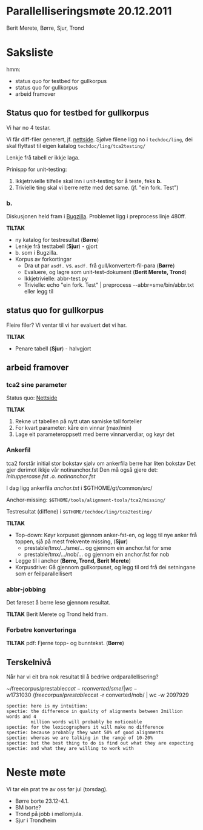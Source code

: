 # Parallelliseringsmøte 20.12.2011

Berit Merete, Børre, Sjur, Trond

# Saksliste

hmm:

* status quo for testbed for gullkorpus
* status quo for gullkorpus
* arbeid framover

##  Status quo for testbed for gullkorpus

Vi har no 4 testar.

Vi får diff-filer generert, jf. [nettside](/ling/testruns.paragstesting.html).
Sjølve filene ligg no i `techdoc/ling`, dei skal flyttast til eigen katalog `techdoc/ling/tca2testing/`

Lenkje frå tabell er ikkje laga.

Prinispp for unit-testing:
1. Ikkjetrivielle tilfelle skal inn i unit-testing for å teste, feks **b.**
1. Trivielle ting skal vi berre rette med det same. (jf. "ein fork. Test")

### b.

Diskusjonen held fram i [Bugzilla](http://giellatekno.uit.no/bugzilla/show_bug.cgi?id=1226). Problemet
ligg i preprocess linje 480ff.

**TILTAK**

* ny katalog for testresultat (**Børre**)
* Lenkje frå testtabell (**Sjur**) - gjort
* b. som i Bugzilla.
* Korpus av forkortingar
    - Dra ut par `asdf.` vs. `asdf.` frå gull/konvertert-fil-para (**Børre**)
    - Evaluere, og lagre som unit-test-dokument (**Berit Merete, Trond**)
    - Ikkjetrivielle: abbr-test.py
    - Trivielle: echo "ein fork. Test" | preprocess --abbr=sme/bin/abbr.txt eller legg til

##  status quo for gullkorpus

Fleire filer? Vi ventar til vi har evaluert det vi har.

**TILTAK**
* Penare tabell (**Sjur**) - halvgjort

##  arbeid framover

### tca2 sine parameter

Status quo: [Nettside](https://giellalt.uit.no/tools/tca2_tests/tca2_testruns.paragstesting.html)

**TILTAK**

1. Rekne ut tabellen på nytt utan samiske tall forteller
1. For kvart parameter: kåre ein vinnar (max/min)
1. Lage eit parameteroppsett med berre vinnarverdiar, og køyr det

### Ankerfil

tca2 forstår initial stor bokstav sjølv om ankerfila berre har liten bokstav
Det gjer derimot ikkje vår notinanchor.fst
Den må også gjere det: *inituppercase.fst .o. notinanchor.fst*

I dag ligg ankerfila *anchor.txt* i $GTHOME/gt/common/src/

Anchor-missing:
`$GTHOME/tools/alignment-tools/tca2/missing/`

Testresultat (diffene) i `$GTHOME/techdoc/ling/tca2testing/`

**TILTAK**

* Top-down: Køyr korpuset gjennom anker-fst-en, og legg til nye anker frå toppen,
  sjå på mest frekvente missing, (**Sjur**)
    - prestable/tmx/.../sme/... og gjennom ein anchor.fst for sme
    - prestable/tmx/.../nob/... og gjennom ein anchor.fst for nob
* Legge til i anchor (**Børre, Trond, Berit Merete**)
* Korpusdrive: Gå gjennom gullkorpuset, og legg til ord frå dei setningane som er feilparallellisert

### abbr-jobbing

Det føreset å berre lese gjennom resultat.

**TILTAK**
Berit Merete og Trond held fram.

### Forbetre konverteringa

**TILTAK**
pdf: Fjerne topp- og bunntekst. (**Børre**)

## Terskelnivå

Når har vi eit bra nok resultat til å bedrive ordparallellisering?

~/freecorpus/prestable$ccat -r converted/sme/ | wc -w
 1731030
~/freecorpus/prestable$ccat -r converted/nob/ | wc -w
 2097929

```
spectie: here is my intuition:
spectie: the difference in quality of alignments between 2million words and 4
		 million words will probably be noticeable
spectie: for the lexicographers it will make no difference
spectie: because probably they want 50% of good alignments
spectie: whereas we are talking in the range of 10-20%
spectie: but the best thing to do is find out what they are expecting
spectie: and what they are willing to work with
```

# Neste møte

Vi tar ein prat tre av oss før jul (torsdag).

* Børre borte 23.12-4.1.
* BM borte?
* Trond på jobb i mellomjula.
* Sjur i Trondheim
